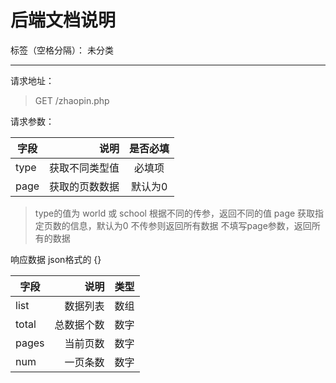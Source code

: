 ﻿# 后端文档说明

标签（空格分隔）： 未分类

---

请求地址：
> GET /zhaopin.php

请求参数：

| 字段        | 说明   |  是否必填  |
| --------   | -----:  | :----:  |
| type       |    获取不同类型值     |   必填项     |
| page        |   获取的页数数据   |   默认为0   |

> type的值为 world 或 school
根据不同的传参，返回不同的值
> page 获取指定页数的信息，默认为0
不传参则返回所有数据
不填写page参数，返回所有的数据

响应数据 json格式的 {}

| 字段        | 说明   |  类型  |
| --------   | -----:  | :----:  |
| list       |    数据列表     |   数组     |
| total        |   总数据个数   |   数字   |
| pages        |   当前页数   |   数字   |
| num        |   一页条数   |   数字   |






